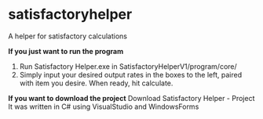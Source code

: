 # satisfactoryhelper
A helper for satisfactory calculations

__If you just want to run the program__
1. Run Satisfactory Helper.exe in SatisfactoryHelperV1/program/core/
2. Simply input your desired output rates in the boxes to the left, paired with item you desire. When ready, hit calculate.

__If you want to download the project__
Download Satisfactory Helper - Project
It was written in C# using VisualStudio and WindowsForms
